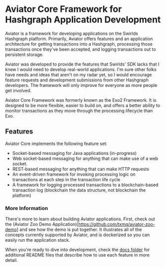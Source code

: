 Aviator Core Framework for Hashgraph Application Development
===================================================

Aviator is a framework for developing applications on the Swirlds Hashgraph platform.  Primarily, Aviator offers features and an application architecture for getting transactions into a Hashgraph, processing those transactions once they've been accepted, and logging transactions out to persistent storage.

Aviator was developed to provide the features that Swirlds' SDK lacks that I knew I would need to develop real-world applications.  I'm sure other folks have needs and ideas that aren't on my radar yet, so I would encourage feature requests and development submissions from other Hashgraph developers.  The framework will only improve for everyone as more people get involved.

Aviator Core Framework was formerly known as the Exo2 Framework.  It is designed to be more flexible, easier to build on, and offers a better ability to monitor transactions as they move through the processing lifecycle than Exo.  

Features
--------

Aviator Core implements the following feature set:
- Socket-based messaging for Java applications (in-progress)
- Web socket-based messaging for anything that can make use of a web socket.
- REST-based messaging for anything that can make HTTP requests
- An event-driven framework for invoking processing logic on transactions at each step in the transaction life cycle
- A framework for logging processed transactions to a blockchain-based transaction log (blockchain the data structure, not blockchain the platform)

### More Information
There's more to learn about building Aviator applications.  First, check out the (Aviator Zoo Demo Application)[https://github.com/txmq/aviator-zoo-demo] and see how the demo is put together.  It illustrates all of the concepts currently supported by Aviator, and is dockerized so you can easily run the application stack.

When you're ready to dive into development, check the [docs folder](docs/README.md) for additional README files that describe how to use each feature in more detail.

